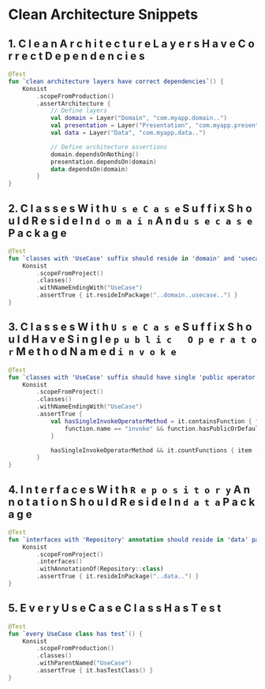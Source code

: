# Clean Architecture Snippets

## 1. C l e a n   A r c h i t e c t u r e   L a y e r s   H a v e   C o r r e c t   D e p e n d e n c i e s

```kotlin
@Test
fun `clean architecture layers have correct dependencies`() {
    Konsist
        .scopeFromProduction()
        .assertArchitecture {
            // Define layers
            val domain = Layer("Domain", "com.myapp.domain..")
            val presentation = Layer("Presentation", "com.myapp.presentation..")
            val data = Layer("Data", "com.myapp.data..")

            // Define architecture assertions
            domain.dependsOnNothing()
            presentation.dependsOn(domain)
            data.dependsOn(domain)
        }
}
```

## 2. C l a s s e s   W i t h   ` U s e C a s e `   S u f f i x   S h o u l d   R e s i d e   I n   ` d o m a i n `   A n d   ` u s e c a s e `   P a c k a g e

```kotlin
@Test
fun `classes with 'UseCase' suffix should reside in 'domain' and 'usecase' package`() {
    Konsist
        .scopeFromProject()
        .classes()
        .withNameEndingWith("UseCase")
        .assertTrue { it.resideInPackage("..domain..usecase..") }
}
```

## 3. C l a s s e s   W i t h   ` U s e C a s e `   S u f f i x   S h o u l d   H a v e   S i n g l e   ` p u b l i c   O p e r a t o r `   M e t h o d   N a m e d   ` i n v o k e `

```kotlin
@Test
fun `classes with 'UseCase' suffix should have single 'public operator' method named 'invoke'`() {
    Konsist
        .scopeFromProject()
        .classes()
        .withNameEndingWith("UseCase")
        .assertTrue {
            val hasSingleInvokeOperatorMethod = it.containsFunction { function ->
                function.name == "invoke" && function.hasPublicOrDefaultModifier && function.hasOperatorModifier
            }

            hasSingleInvokeOperatorMethod && it.countFunctions { item -> item.hasPublicOrDefaultModifier } == 1
        }
}
```

## 4. I n t e r f a c e s   W i t h   ` R e p o s i t o r y `   A n n o t a t i o n   S h o u l d   R e s i d e   I n   ` d a t a `   P a c k a g e

```kotlin
@Test
fun `interfaces with 'Repository' annotation should reside in 'data' package`() {
    Konsist
        .scopeFromProject()
        .interfaces()
        .withAnnotationOf(Repository::class)
        .assertTrue { it.resideInPackage("..data..") }
}
```

## 5. E v e r y   U s e C a s e   C l a s s   H a s   T e s t

```kotlin
@Test
fun `every UseCase class has test`() {
    Konsist
        .scopeFromProduction()
        .classes()
        .withParentNamed("UseCase")
        .assertTrue { it.hasTestClass() }
}
```

